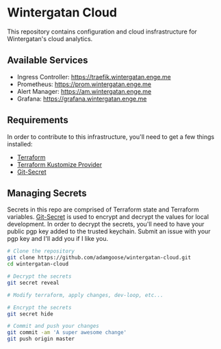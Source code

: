 # Wintergatan Cloud

This repository contains configuration and cloud insfrastructure for
Wintergatan's cloud analytics.

## Available Services

- Ingress Controller: https://traefik.wintergatan.enge.me
- Prometheus: https://prom.wintergatan.enge.me
- Alert Manager: https://am.wintergatan.enge.me
- Grafana: https://grafana.wintergatan.enge.me

## Requirements

In order to contribute to this infrastructure, you'll need to get a few things
installed:

- [Terraform]
- [Terraform Kustomize Provider][TerraformKustomize]
- [Git-Secret]

## Managing Secrets

Secrets in this repo are comprised of Terraform state and Terraform variables.
[Git-Secret] is used to encrypt and decrypt the values for local development. In
order to decrypt the secrets, you'll need to have your public pgp key added to
the trusted keychain. Submit an issue with your pgp key and I'll add you if I
like you.

```bash
# Clone the repository
git clone https://github.com/adamgoose/wintergatan-cloud.git
cd wintergatan-cloud

# Decrypt the secrets
git secret reveal

# Modify terraform, apply changes, dev-loop, etc...

# Encrypt the secrets
git secret hide

# Commit and push your changes
git commit -am 'A super awesome change'
git push origin master
```

[Terraform]: https://www.terraform.io/
[TerraformKustomize]: https://github.com/kbst/terraform-provider-kustomize
[Git-Secret]: https://git-secret.io/